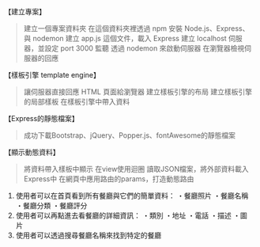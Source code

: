 【建立專案】
> 建立一個專案資料夾
> 在這個資料夾裡透過 npm 安裝 Node.js、Express、與 nodemon
> 建立 app.js 這個文件，載入 Express
> 建立 localhost 伺服器，並設定 port 3000 監聽
> 透過 nodemon 來啟動伺服器
> 在瀏覽器檢視伺服器的回應

【樣板引擎 template engine】
> 讓伺服器直接回應 HTML 頁面給瀏覽器
> 建立樣板引擎的布局
> 建立樣板引擎的局部樣板
> 在樣板引擎中帶入資料

【Express的靜態檔案】
> 成功下載Bootstrap、jQuery、Popper.js、fontAwesome的靜態檔案

【顯示動態資料】
> 將資料帶入樣板中顯示
> 在view使用迴圈
> 讀取JSON檔案，將外部資料載入Express中
> 在網頁中應用路由的params，打造動態路由

1. 使用者可以在首頁看到所有餐廳與它們的簡單資料：
・餐廳照片
・餐廳名稱
・餐廳分類
・餐廳評分
2. 使用者可以再點進去看餐廳的詳細資訊：
・類別
・地址
・電話
・描述
・圖片
3. 使用者可以透過搜尋餐廳名稱來找到特定的餐廳